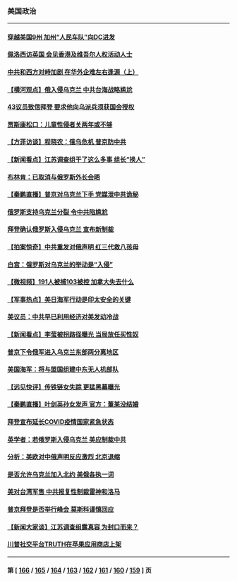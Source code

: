 ### 美国政治
---
#### [穿越美国9州 加州“人民车队”向DC进发](../../pages/ncid1078159/n13599863.md) 
#### [佩洛西访英国 会见香港及维吾尔人权活动人士](../../pages/ncid1078159/n13599622.md) 
#### [中共和西方对峙加剧 在华外企难左右逢源（上）](../../pages/ncid1078159/n13599593.md) 
#### [【横河观点】俄入侵乌克兰 中共台海战略尴尬](../../pages/ncid1078159/n13597561.md) 
#### [43议员致信拜登 要求他向乌派兵须获国会授权](../../pages/ncid1078159/n13597621.md) 
#### [贾斯康松口：儿童性侵者关两年或不够](../../pages/ncid1078159/n13597863.md) 
#### [【方菲访谈】程晓农：俄乌危机 普京防中共](../../pages/ncid1078159/n13597148.md) 
#### [【新闻看点】江苏调查组干了这么多事 组长“换人”](../../pages/ncid1078159/n13597507.md) 
#### [布林肯：已取消与俄罗斯外长会晤](../../pages/ncid1078159/n13597492.md) 
#### [【秦鹏直播】普京对乌克兰下手 党媒泄中共诡秘](../../pages/ncid1078159/n13597523.md) 
#### [俄罗斯支持乌克兰分裂 令中共陷尴尬](../../pages/ncid1078159/n13597465.md) 
#### [拜登确认俄罗斯入侵乌克兰 宣布新制裁](../../pages/ncid1078159/n13597293.md) 
#### [【拍案惊奇】中共重发对俄声明 红三代救八孩母](../../pages/ncid1078159/n13597000.md) 
#### [白宫：俄罗斯对乌克兰的举动是“入侵”](../../pages/ncid1078159/n13597030.md) 
#### [【微视频】191人被捕103被控 加拿大失去什么](../../pages/ncid1078159/n13596913.md) 
#### [【军事热点】美日海军行动是印太安全的关键](../../pages/ncid1078159/n13595827.md) 
#### [美议员：中共早已利用经济对美发动冷战](../../pages/ncid1078159/n13595342.md) 
#### [【新闻看点】李莹被拐路径曝光 当局放任买性奴](../../pages/ncid1078159/n13595056.md) 
#### [普京下令俄军进入乌克兰东部两分离地区](../../pages/ncid1078159/n13595485.md) 
#### [美国海军：将与盟国组建中东无人机部队](../../pages/ncid1078159/n13594902.md) 
#### [【远见快评】传铁链女失踪 更猛黑幕曝光](../../pages/ncid1078159/n13595078.md) 
#### [【秦鹏直播】叶剑英孙女发声 官方：董某没结婚](../../pages/ncid1078159/n13594525.md) 
#### [拜登宣布延长COVID疫情国家紧急状态](../../pages/ncid1078159/n13594974.md) 
#### [英学者：若俄罗斯入侵乌克兰 美应制裁中共](../../pages/ncid1078159/n13594942.md) 
#### [分析：美欧对中俄声明反应激烈 北京退缩](../../pages/ncid1078159/n13594690.md) 
#### [是否允许乌克兰加入北约 美俄各执一词](../../pages/ncid1078159/n13594739.md) 
#### [美对台湾军售 中共报复性制裁雷神和洛马](../../pages/ncid1078159/n13594328.md) 
#### [普京拜登是否举行峰会 莫斯科谨慎回应](../../pages/ncid1078159/n13594481.md) 
#### [【新闻大家谈】江苏调查组露真容 为封口而来？](../../pages/ncid1078159/n13594365.md) 
#### [川普社交平台TRUTH在苹果应用商店上架](../../pages/ncid1078159/n13593632.md) 

---
#### 第 [ [166](./166.md) / [165](./165.md) / [164](./164.md) / [163](./163.md) / [162](./162.md) / [161](./161.md) / [160](./160.md) / [159](./159.md) ] 页
